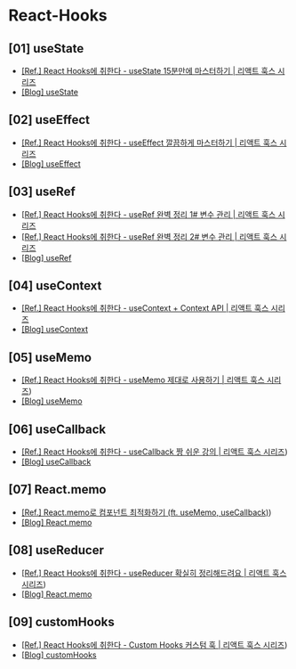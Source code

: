 # React-Hooks

## [01] useState

- [[Ref.] React Hooks에 취한다 - useState 15분만에 마스터하기 | 리액트 훅스 시리즈](https://youtu.be/G3qglTF-fFI) <br/>
- [[Blog] useState ](https://hyeun427.github.io/react/useState/) <br/>

## [02] useEffect

- [[Ref.] React Hooks에 취한다 - useEffect 깔끔하게 마스터하기 | 리액트 훅스 시리즈](https://youtu.be/kyodvzc5GHU) <br/>
- [[Blog] useEffect ](https://hyeun427.github.io/react/useEffect/) <br/>

## [03] useRef

- [[Ref.] React Hooks에 취한다 - useRef 완벽 정리 1# 변수 관리 | 리액트 훅스 시리즈](https://youtu.be/VxqZrL4FLz8) <br/>
- [[Ref.] React Hooks에 취한다 - useRef 완벽 정리 2# 변수 관리 | 리액트 훅스 시리즈](https://youtu.be/EMK8oUUwP5Q) <br/>
- [[Blog] useRef ](https://hyeun427.github.io/react/useRef/) <br/>

## [04] useContext

- [[Ref.] React Hooks에 취한다 - useContext + Context API | 리액트 훅스 시리즈](https://youtu.be/LwvXVEHS638) <br/>
- [[Blog] useContext ](https://hyeun427.github.io/react/useContext/) <br/>

## [05] useMemo

- [[Ref.] React Hooks에 취한다 - useMemo 제대로 사용하기 | 리액트 훅스 시리즈](https://youtu.be/e-CnI8Q5RY4)) <br/>
- [[Blog] useMemo ](https://hyeun427.github.io/react/useMemo/) <br/>

## [06] useCallback

- [[Ref.] React Hooks에 취한다 - useCallback 짱 쉬운 강의 | 리액트 훅스 시리즈](https://youtu.be/XfUF9qLa3mU)) <br/>
- [[Blog] useCallback ](https://hyeun427.github.io/react/useCallback) <br/>

## [07] React.memo

- [[Ref.] React.memo로 컴포넌트 최적화하기 (ft. useMemo, useCallback)](https://youtu.be/oqUgcxwrnSY)) <br/>
- [[Blog] React.memo ](https://hyeun427.github.io/react/react-memo/) <br/>

## [08] useReducer

- [[Ref.] React Hooks에 취한다 - useReducer 확실히 정리해드려요 | 리액트 훅스 시리즈](https://youtu.be/tdORpiegLg0)) <br/>
- [[Blog] React.memo ](https://hyeun427.github.io/react/useReducer/) <br/>

## [09] customHooks

- [[Ref.] React Hooks에 취한다 - Custom Hooks 커스텀 훅 | 리액트 훅스 시리즈](https://youtu.be/S6POUU2-tr8)) <br/>
- [[Blog] customHooks ](https://hyeun427.github.io/react/custom-hook/) <br/>
